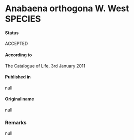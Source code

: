 # Anabaena orthogona W. West SPECIES

#### Status
ACCEPTED

#### According to
The Catalogue of Life, 3rd January 2011

#### Published in
null

#### Original name
null

### Remarks
null